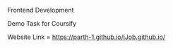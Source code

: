Frontend Development
 
Demo Task for Coursify


Website Link = https://parth-1.github.io/iJob.github.io/
